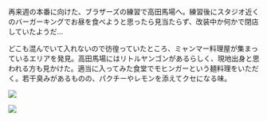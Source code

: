 再来週の本番に向けた、ブラザーズの練習で高田馬場へ。練習後にスタジオ近くのバーガーキングでお昼を食べようと思ったら見当たらず、改装中か何かで閉店していたようだ...

どこも混んでいて入れないので彷徨っていたところ、ミャンマー料理屋が集まっているエリアを発見。高田馬場にはリトルヤンゴンがあるらしく、現地出身と思われる方も見かけた。適当に入ってみた食堂でモヒンガーという麺料理をいただく。若干臭みがあるものの、パクチーやレモンを添えてクセになる味。

![](https://photos.old.apkas.net/medium/202502/20250208-G3000227.webp)

![](https://photos.old.apkas.net/medium/202502/20250208-G3000228.webp)
